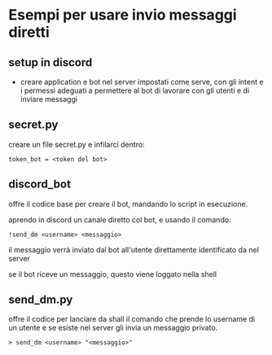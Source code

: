 # Esempi per usare invio messaggi diretti 

## setup in discord

- creare application e bot nel server impostati come serve, con gli intent e i permessi adeguati a permettere al bot di lavorare con gli utenti e di inviare messaggi

## secret.py

creare un file secret.py e infilarci dentro:
```
token_bot = <token del bot>
```

## discord_bot

offre il codice base per creare il bot, mandando lo script in esecuzione.

aprendo in discord un canale diretto col bot, e usando il comando: 
```
!send_dm <username> <messaggio>
```

il messaggio <messaggio> verrà inviato dal bot all'utente direttamente identificato da <username> nel server

se il bot riceve un messaggio, questo viene loggato nella shell

## send_dm.py

offre il codice per lanciare da shall il comando che prende lo username di un utente e se esiste nel server gli invia un messaggio privato.
```
> send_dm <username> "<messaggio>"
```
